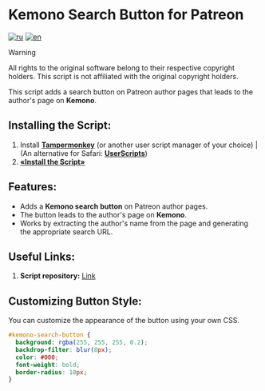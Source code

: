 # Kemono Search Button for Patreon

[![ru](https://img.shields.io/badge/%D1%8F%D0%B7%D1%8B%D0%BA-%D0%A0%D1%83%D1%81%D1%81%D0%BA%D0%B8%D0%B9%20%F0%9F%87%B7%F0%9F%87%BA-white)](README.md)
[![en](https://img.shields.io/badge/lang-English%20%F0%9F%87%AC%F0%9F%87%A7-white)](README-EN.md)

> [!WARNING]
> All rights to the original software belong to their respective copyright holders. This script is not affiliated with the original copyright holders.

This script adds a search button on Patreon author pages that leads to the author's page on **Kemono**.

## Installing the Script:

1. Install **[Tampermonkey](https://www.tampermonkey.net/)** (or another user script manager of your choice) | (An alternative for Safari: **[UserScripts](https://apps.apple.com/app/userscripts/id1463298887)**)
2. **[«Install the Script»](https://raw.githubusercontent.com/Silfilia/Kemono-Search-Button-for-Patreon-KSBfP-/refs/heads/main/Kemono%20Search%20Button%20for%20Patreon(KSBfP).js)**

## Features:

- Adds a **Kemono search button** on Patreon author pages.
- The button leads to the author's page on **Kemono**.
- Works by extracting the author's name from the page and generating the appropriate search URL.

## Useful Links:

1. **Script repository:** [Link](https://github.com/Silfilia/Kemono-Search-Button-for-Patreon-KSBfP-)

## Customizing Button Style:

You can customize the appearance of the button using your own CSS.

```css
#kemono-search-button {
  background: rgba(255, 255, 255, 0.2);
  backdrop-filter: blur(8px);
  color: #000;
  font-weight: bold;
  border-radius: 10px;
}
